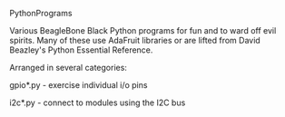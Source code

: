 PythonPrograms

Various BeagleBone Black Python programs for fun and to ward off evil spirits.
Many of these use AdaFruit libraries or are lifted from David Beazley's Python Essential Reference.

Arranged in several categories:

gpio*.py	- exercise individual i/o pins

i2c*.py		- connect to modules using the I2C bus





